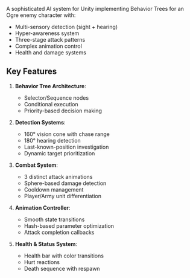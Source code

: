 A sophisticated AI system for Unity implementing Behavior Trees for an Ogre enemy character with:
- Multi-sensory detection (sight + hearing)
- Hyper-awareness system
- Three-stage attack patterns
- Complex animation control
- Health and damage systems

## Key Features
1. **Behavior Tree Architecture**:
   - Selector/Sequence nodes
   - Conditional execution
   - Priority-based decision making

2. **Detection Systems**:
   - 160° vision cone with chase range
   - 180° hearing detection
   - Last-known-position investigation
   - Dynamic target prioritization

3. **Combat System**:
   - 3 distinct attack animations
   - Sphere-based damage detection
   - Cooldown management
   - Player/Army unit differentiation

4. **Animation Controller**:
   - Smooth state transitions
   - Hash-based parameter optimization
   - Attack completion callbacks

5. **Health & Status System**:
   - Health bar with color transitions
   - Hurt reactions
   - Death sequence with respawn
